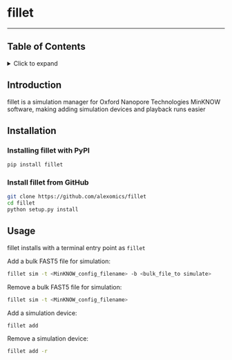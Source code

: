 # fillet
---
## Table of Contents

<details>
<summary>Click to expand</summary>
<p>

- [Introduction](#introduction)
- [Installation](#installation)
  - [PyPI](#installing-fillet-with-pypi)
  - [GitHub](#installing-fillet-from-github)
- [Usage](#usage)
</p>
</details>

## Introduction

fillet is a simulation manager for Oxford Nanopore Technologies MinKNOW software, making adding simulation devices and
playback runs easier

## Installation

### Installing fillet with PyPI

```bash
pip install fillet
```

### Install fillet from GitHub

```bash
git clone https://github.com/alexomics/fillet
cd fillet
python setup.py install
```

## Usage

fillet installs with a terminal entry point as `fillet`

Add a bulk FAST5 file for simulation:
```bash
fillet sim -t <MinKNOW_config_filename> -b <bulk_file_to simulate>
```
Remove a bulk FAST5 file for simulation:
```bash
fillet sim -t <MinKNOW_config_filename>
```

Add a simulation device:
```bash
fillet add
```
Remove a simulation device:
```bash
fillet add -r
```
